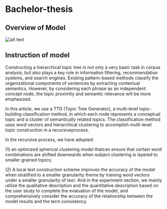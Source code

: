 # Bachelor-thesis

## Overview of Model

![alt text](https://static.wixstatic.com/media/dafcb6_8690642ad7e74e039d4959217ebcd5b8~mv2.png/v1/fill/w_2285,h_829,al_c,q_90/dafcb6_8690642ad7e74e039d4959217ebcd5b8~mv2.webp "overview")

## Instruction of model

Constructing a hierarchical topic tree is not only a very basic task in corpus analysis, but also plays a key role in information filtering, recommendation systems, and search engines. Existing pattern-based methods classify the organizational components of sentences by extracting contextual semantics. However, by considering each phrase as an independent concept node, the topic proximity and semantic relevance will be more emphasized. 

In this article, we use a TTG (Topic Tree Generator), a multi-level topic-building classification method, in which each node represents a conceptual topic and a cluster of semantically related topics. The classification method uses word vectors and hierarchical clustering to accomplish multi-level topic construction in a recursiveprocess. 

In the recursive process, we have adopted: 

(1) an optimized spherical clustering model thatcan ensure that certain word combinations are shifted downwards when subject clustering is layered to smaller grained topics; 

(2) A local text construction scheme improves the accuracy of the model when stratified to a smaller granularity theme by training word vectors under a smaller granularity of text. And in the experiment section, we mainly utilize the qualitative description and the quantitative description based on the user study to complete the evaluation of the model, and comprehensively consider the accuracy of the relationship between the model results and the term consistency.